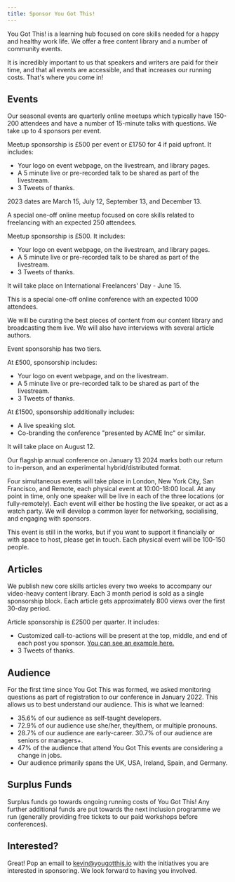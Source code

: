 ```yaml
---
title: Sponsor You Got This!
---
```


You Got This! is a learning hub focused on core skills needed for a happy and healthy work life. We offer a free content library and a number of community events.

It is incredibly important to us that speakers and writers are paid for their time, and that all events are accessible, and that increases our running costs. That's where you come in!

## Events

<extra-reading title="Sponsor Quarterly Seasonal Meetups (March, July, Sept, Dec)">

Our seasonal events are quarterly online meetups which typically have 150-200 attendees and have a number of 15-minute talks with questions. We take up to 4 sponsors per event.

Meetup sponsorship is £500 per event or £1750 for 4 if paid upfront. It includes:
- Your logo on event webpage, on the livestream, and library pages.
- A 5 minute live or pre-recorded talk to be shared as part of the livestream.
- 3 Tweets of thanks.

2023 dates are March 15, July 12, September 13, and December 13.

</extra-reading>

<extra-reading title="Sponsor Fearless Freelancing Event (June)" class="mt-4">

A special one-off online meetup focused on core skills related to freelancing with an expected 250 attendees.

Meetup sponsorship is £500. It includes:
- Your logo on event webpage, on the livestream, and library pages.
- A 5 minute live or pre-recorded talk to be shared as part of the livestream.
- 3 Tweets of thanks.

It will take place on International Freelancers' Day - June 15.

</extra-reading>

<extra-reading title="Sponsor Now That's What I Call You Got This Conference (Aug)" class="mt-4">

This is a special one-off online conference with an expected 1000 attendees. 

We will be curating the best pieces of content from our content library and broadcasting them live. We will also have interviews with several article authors.

Event sponsorship has two tiers.

At £500, sponsorship includes:
- Your logo on event webpage, and on the livestream.
- A 5 minute live or pre-recorded talk to be shared as part of the livestream.
- 3 Tweets of thanks.

At £1500, sponsorship additionally includes:
- A live speaking slot.
- Co-branding the conference "presented by ACME Inc" or similar.

It will take place on August 12.

</extra-reading>

<extra-reading title="Sponsor You Got This Around the World Conference (Jan 2024)" class="mt-4">

Our flagship annual conference on January 13 2024 marks both our return to in-person, and an experimental hybrid/distributed format. 

Four simultaneous events will take place in London, New York City, San Francisco, and Remote, each physical event at 10:00-18:00 local. At any point in time, only one speaker will be live in each of the three locations (or fully-remotely). Each event will either be hosting the live speaker, or act as a watch party. We will develop a common layer for networking, socialising, and engaging with sponsors. 

This event is still in the works, but if you want to support it financially or with space to host, please get in touch. Each physical event will be 100-150 people.

</extra-reading>

## Articles
<extra-reading title="Sponsor a Block of Articles">

We publish new core skills articles every two weeks to accompany our video-heavy content library. Each 3 month period is sold as a single sponsorship block. Each article gets approximately 800 views over the first 30-day period.

Article sponsorship is £2500 per quarter. It includes:
- Customized call-to-actions will be present at the top, middle, and end of each post you sponsor. [You can see an example here.](/library/managers-guide-to-okrs)
- 3 Tweets of thanks.

</extra-reading>

## Audience

For the first time since You Got This was formed, we asked monitoring questions as part of registration to our conference in January 2022. This allows us to best understand our audience. This is what we learned:

- 35.6% of our audience as self-taught developers.
- 72.9% of our audience use she/her, they/them, or multiple pronouns.
- 28.7% of our audience are early-career. 30.7% of our audience are seniors or managers+.
- 47% of the audience that attend You Got This events are considering a change in jobs.
- Our audience primarily spans the UK, USA, Ireland, Spain, and Germany.

## Surplus Funds

Surplus funds go towards ongoing running costs of You Got This! Any further additional funds are put towards the next inclusion programme we run (generally providing free tickets to our paid workshops before conferences).

## Interested?

Great! Pop an email to [kevin@yougotthis.io](mailto:kevin@yougotthis.io) with the initiatives you are interested in sponsoring. We look forward to having you involved.